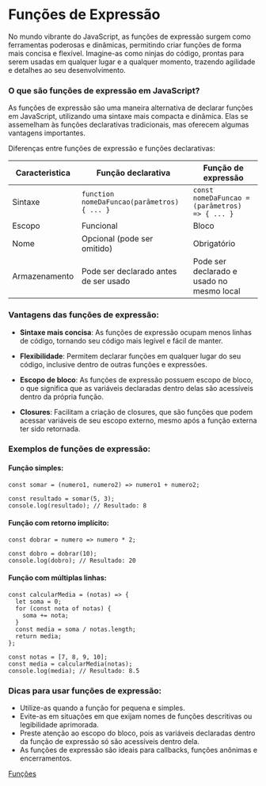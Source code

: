 # Funções de Expressão

No mundo vibrante do JavaScript, as funções de expressão surgem como ferramentas poderosas e dinâmicas, permitindo criar funções de forma mais concisa e flexível. Imagine-as como ninjas do código, prontas para serem usadas em qualquer lugar e a qualquer momento, trazendo agilidade e detalhes ao seu desenvolvimento.

### O que são funções de expressão em JavaScript?

As funções de expressão são uma maneira alternativa de declarar funções em JavaScript, utilizando uma sintaxe mais compacta e dinâmica. Elas se assemelham às funções declarativas tradicionais, mas oferecem algumas vantagens importantes.

Diferenças entre funções de expressão e funções declarativas:

|Caracteristica| 	Função declarativa | 	Função de expressão |
|--------------|----------------------|-------------|
|Sintaxe | `function nomeDaFuncao(parâmetros) { ... }`|`const nomeDaFuncao = (parâmetros) => { ... }`|
|Escopo | Funcional | Bloco|
|Nome	|Opcional (pode ser omitido) | Obrigatório |
|Armazenamento| Pode ser declarado antes de ser usado|Pode ser declarado e usado no mesmo local|

### Vantagens das funções de expressão:

- **Sintaxe mais concisa**: As funções de expressão ocupam menos linhas de código, tornando seu código mais legível e fácil de manter.

- **Flexibilidade**: Permitem declarar funções em qualquer lugar do seu código, inclusive dentro de outras funções e expressões.

- **Escopo de bloco**: As funções de expressão possuem escopo de bloco, o que significa que as variáveis ​​declaradas dentro delas são acessíveis dentro da própria função.

- **Closures**: Facilitam a criação de closures, que são funções que podem acessar variáveis ​​de seu escopo externo, mesmo após a função externa ter sido retornada.

### Exemplos de funções de expressão:

#### Função simples:

```
const somar = (numero1, numero2) => numero1 + numero2;

const resultado = somar(5, 3);
console.log(resultado); // Resultado: 8
```

#### Função com retorno implícito:

```
const dobrar = numero => numero * 2;

const dobro = dobrar(10);
console.log(dobro); // Resultado: 20
```

#### Função com múltiplas linhas:

```
const calcularMedia = (notas) => {
  let soma = 0;
  for (const nota of notas) {
    soma += nota;
  }
  const media = soma / notas.length;
  return media;
};

const notas = [7, 8, 9, 10];
const media = calcularMedia(notas);
console.log(media); // Resultado: 8.5
```

### Dicas para usar funções de expressão:

- Utilize-as quando a função for pequena e simples.
- Evite-as em situações em que exijam nomes de funções descritivas ou legibilidade aprimorada.
- Preste atenção ao escopo do bloco, pois as variáveis ​​declaradas dentro da função de expressão só são acessíveis dentro dela.
- As funções de expressão são ideais para callbacks, funções anônimas e encerramentos.

[Funções](../funcoes/funcoes.md)